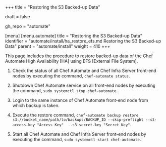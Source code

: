 +++
title = "Restoring the S3 Backed-up Data"

draft = false

gh_repo = "automate"

[menu]
  [menu.automate]
    title = "Restoring the S3 Backed-up Data"
    identifier = "automate/install/ha_restore_efs.md Restoring the S3 Backed-up Data"
    parent = "automate/install"
    weight = 410
+++

This page includes the procedure to restore backed-up data of the Chef Automate High Availability [HA] using EFS [External File System].

1. Check the status of all Chef Automate and Chef Infra Server front-end nodes by executing the command, `chef-automate status`.

1. Shutdown Chef Automate service on all front-end nodes by executing the command, `sudo systemctl stop chef-automate`.

1. Login to the same instance of Chef Automate front-end node from which backup is taken.

1. Execute the restore command, `chef-automate backup restore s3://bucket_name/path/to/backups/BACKUP_ID --skip-preflight --s3-access-key "Access_Key"  --s3-secret-key "Secret_Key"`.

1. Start all Chef Automate and Chef Infra Server front-end nodes by executing the command, `sudo systemctl start chef-automate`.
